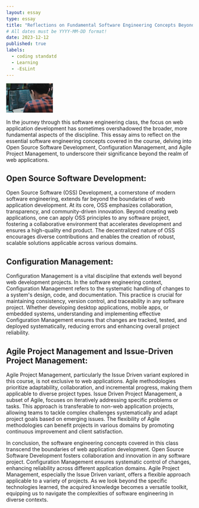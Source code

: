 ```yaml
---
layout: essay
type: essay
title: "Reflections on Fundamental Software Engineering Concepts Beyond Web Development"
# All dates must be YYYY-MM-DD format!
date: 2023-12-12
published: true
labels:
  - coding standatd
  - Learning
  - -EsLint
---
```


<img width="25%" class="rounded float-start pe-4" src="../img/SE.jpg">

In the journey through this software engineering class, the focus on web application development has sometimes overshadowed the broader, more fundamental aspects of the discipline. This essay aims to reflect on the essential software engineering concepts covered in the course, delving into Open Source Software Development, Configuration Management, and Agile Project Management, to underscore their significance beyond the realm of web applications.

## Open Source Software Development:
Open Source Software (OSS) Development, a cornerstone of modern software engineering, extends far beyond the boundaries of web application development. At its core, OSS emphasizes collaboration, transparency, and community-driven innovation. Beyond creating web applications, one can apply OSS principles to any software project, fostering a collaborative environment that accelerates development and ensures a high-quality end product. The decentralized nature of OSS encourages diverse contributions and enables the creation of robust, scalable solutions applicable across various domains.

## Configuration Management:
Configuration Management is a vital discipline that extends well beyond web development projects. In the software engineering context, Configuration Management refers to the systematic handling of changes to a system's design, code, and documentation. This practice is crucial for maintaining consistency, version control, and traceability in any software project. Whether developing desktop applications, mobile apps, or embedded systems, understanding and implementing effective Configuration Management ensures that changes are tracked, tested, and deployed systematically, reducing errors and enhancing overall project reliability.

## Agile Project Management and Issue-Driven Project Management:
Agile Project Management, particularly the Issue Driven variant explored in this course, is not exclusive to web applications. Agile methodologies prioritize adaptability, collaboration, and incremental progress, making them applicable to diverse project types. Issue Driven Project Management, a subset of Agile, focuses on iteratively addressing specific problems or tasks. This approach is transferable to non-web application projects, allowing teams to tackle complex challenges systematically and adapt project goals based on emerging issues. The flexibility of Agile methodologies can benefit projects in various domains by promoting continuous improvement and client satisfaction.

In conclusion, the software engineering concepts covered in this class transcend the boundaries of web application development. Open Source Software Development fosters collaboration and innovation in any software project. Configuration Management ensures systematic control of changes, enhancing reliability across different application domains. Agile Project Management, especially the Issue Driven variant, offers a flexible approach applicable to a variety of projects. As we look beyond the specific technologies learned, the acquired knowledge becomes a versatile toolkit, equipping us to navigate the complexities of software engineering in diverse contexts.
